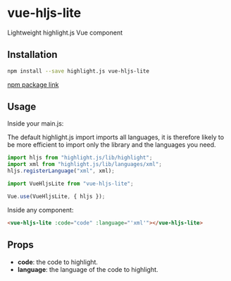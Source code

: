 # vue-hljs-lite

Lightweight highlight.js Vue component

## Installation

```bash
npm install --save highlight.js vue-hljs-lite
```

[npm package link](https://www.npmjs.com/package/vue-hljs-lite)

## Usage

Inside your main.js:

The default highlight.js import imports all languages, it is therefore likely to be more efficient to import only the library and the languages you need.

```javascript
import hljs from "highlight.js/lib/highlight";
import xml from "highlight.js/lib/languages/xml";
hljs.registerLanguage("xml", xml);

import VueHljsLite from "vue-hljs-lite";

Vue.use(VueHljsLite, { hljs });
```

Inside any component:

```html
<vue-hljs-lite :code="code" :language="'xml'"></vue-hljs-lite>
```

## Props

- **code**: the code to highlight.
- **language**: the language of the code to highlight.
